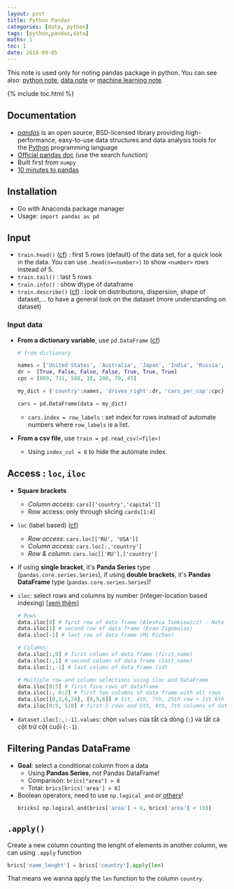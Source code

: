 ```yaml
---
layout: post
title: Python Pandas
categories: [data, python]
tags: [python,pandas,data]
maths: 1
toc: 1
date: 2018-09-05
---
```


This note is used only for noting pandas package in python. You can see also: [python note]({{site.baseurl}}/tags#python), [data note]({{site.baseurl}}/categories#data) or [machine learning note]({{site.baseurl}}/categories#ml).

{% include toc.html %}

## Documentation

- *[pandas](https://pandas.pydata.org/)* is an open source, BSD-licensed library providing high-performance, easy-to-use data structures and data analysis tools for the [Python](https://www.python.org/) programming language
- [Official pandas doc](http://pandas.pydata.org/pandas-docs/stable/search.html?q=head%28%29&check_keywords=yes&area=default) (use the search function)
- Built first from `numpy`
- [10 minutes to pandas](http://pandas.pydata.org/pandas-docs/version/0.15/10min.html)


## Installation

- Go with Anaconda package manager
- Usage: `import pandas as pd`

## Input

- `train.head()` ([cf](https://pandas.pydata.org/pandas-docs/stable/generated/pandas.DataFrame.head.html)) : first 5 rows (default) of the data set, for a quick look in the data. You can use `.head(n=<number>)` to show `<number>` rows instead of 5.
- `train.tail()` : last 5 rows
- `train.info()` : show dtype of dataframe
- `train.describe()` ([cf](https://pandas.pydata.org/pandas-docs/stable/generated/pandas.DataFrame.describe.html)) : look on distributions, dispersion, shape of dataset,... to have a general look on the dataset (more understanding on dataset)

### Input data

- **From a dictionary variable**, use `pd.DataFrame` ([cf](https://pandas.pydata.org/pandas-docs/stable/generated/pandas.DataFrame.html))

  ~~~ python
  # from dictionary
  
  names = ['United States', 'Australia', 'Japan', 'India', 'Russia', 'Morocco', 'Egypt']
  dr =  [True, False, False, False, True, True, True]
  cpc = [809, 731, 588, 18, 200, 70, 45]
  
  my_dict = {'country':names, 'drives_right':dr, 'cars_per_cap':cpc}
  
  cars = pd.DataFrame(data = my_dict)
  ~~~

  - `cars.index = row_labels` : set index for rows instead of automate numbers where `row_labels` is a list.

- **From a csv file**, use `train = pd.read_csv(<file>)`
  - Using `index_col = 0` to hide the automate index.

## Access : `loc`, `iloc`

- **Square brackets**
  - *Column access*: `cars[['country','capital']]`
  - Row access: only through slicing `cards[1:4]`
- `loc` (label based) ([cf](https://pandas.pydata.org/pandas-docs/stable/generated/pandas.DataFrame.loc.html))
  - *Row access*: `cars.loc[['RU', 'USA']]`
  - *Column access*: `cars.loc[:,'country']`
  - *Row & column*: `cars.loc[['RU'],['country']`
- If using **single bracket**, it's **Panda Series** type (`pandas.core.series.Series`), if using **double brackets**, it's **Pandas DataFrame** type (`pandas.core.series.Series`)!
- `iloc`: select rows and columns by number (integer-location based indexing) [[xem thêm](https://www.shanelynn.ie/select-pandas-dataframe-rows-and-columns-using-iloc-loc-and-ix/)]

  ~~~ python
  # Rows:
  data.iloc[0] # first row of data frame (Aleshia Tomkiewicz) - Note a Series data type output.
  data.iloc[1] # second row of data frame (Evan Zigomalas)
  data.iloc[-1] # last row of data frame (Mi Richan)
  
  # Columns:
  data.iloc[:,0] # first column of data frame (first_name)
  data.iloc[:,1] # second column of data frame (last_name)
  data.iloc[:,-1] # last column of data frame (id)
  
  # Multiple row and column selections using iloc and DataFrame
  data.iloc[0:5] # first five rows of dataframe
  data.iloc[:, 0:2] # first two columns of data frame with all rows
  data.iloc[[0,3,6,24], [0,5,6]] # 1st, 4th, 7th, 25th row + 1st 6th 7th columns.
  data.iloc[0:5, 5:8] # first 5 rows and 5th, 6th, 7th columns of data frame (county -> phone1).
  ~~~

- `dataset.iloc[:,:-1].values`: chọn `values` của tất cả dòng (`:`) và tất cả cột trừ cột cuối (`:-1`)

## Filtering Pandas DataFrame

- **Goal**: select a conditional column from a data
	- Using **Pandas Series**, not Pandas DataFrame!
	- Comparison: `brics["area"] > 8`
	- Total: `brics[brics['area'] > 8]`
- Boolean operators, need to use `np.logical_and` or [others](/python-numpy-1#comparison)!
  ~~~ python
  bricks[ np.logical_and(brics['area'] > 8, brics['area'] < 10)]
  ~~~

## `.apply()`

Create a new column counting the lenght of elements in another column, we can using `.apply` function

~~~ python
brics['name_lenght'] = brics['country'].apply(len)
~~~

That means we wanna apply the `len` function to the column `country`.
